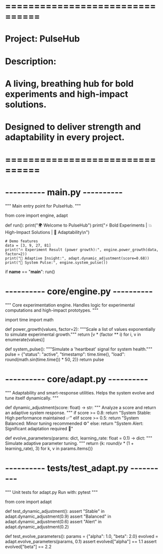 # ================================
# Project: PulseHub 
# Description:
# A living, breathing hub for bold experiments and high-impact solutions.
# Designed to deliver strength and adaptability in every project.
# ================================

# ---------- main.py ----------
"""
Main entry point for PulseHub.
"""

from core import engine, adapt


def run():
    print("🌍 Welcome to PulseHub")
    print("⚡ Bold Experiments | 💥 High-Impact Solutions | 🔁 Adaptability\n")

    # Demo features
    data = [3, 9, 27, 81]
    print("🔥 Experiment Result (power growth):", engine.power_growth(data, factor=2))
    print("🧠 Adaptive Insight:", adapt.dynamic_adjustment(score=0.68))
    print("💪 System Pulse:", engine.system_pulse())


if __name__ == "__main__":
    run()


# ---------- core/engine.py ----------
"""
Core experimentation engine.
Handles logic for experimental computations and high-impact prototypes.
"""

import time
import math

def power_growth(values, factor=2):
    """Scale a list of values exponentially to simulate experimental growth."""
    return [v * (factor ** i) for i, v in enumerate(values)]

def system_pulse():
    """Simulate a 'heartbeat' signal for system health."""
    pulse = {"status": "active", "timestamp": time.time(), "load": round(math.sin(time.time()) * 50, 2)}
    return pulse


# ---------- core/adapt.py ----------
"""
Adaptability and smart-response utilities.
Helps the system evolve and tune itself dynamically.
"""

def dynamic_adjustment(score: float) -> str:
    """
    Analyze a score and return an adaptive system response.
    """
    if score >= 0.8:
        return "System Stable: High performance maintained ✅"
    elif score >= 0.5:
        return "System Balanced: Minor tuning recommended ⚙️"
    else:
        return "System Alert: Significant adaptation required 🚨"

def evolve_parameters(params: dict, learning_rate: float = 0.1) -> dict:
    """
    Simulate adaptive parameter tuning.
    """
    return {k: round(v * (1 + learning_rate), 3) for k, v in params.items()}


# ---------- tests/test_adapt.py ----------
"""
Unit tests for adapt.py
Run with: pytest
"""

from core import adapt

def test_dynamic_adjustment():
    assert "Stable" in adapt.dynamic_adjustment(0.9)
    assert "Balanced" in adapt.dynamic_adjustment(0.6)
    assert "Alert" in adapt.dynamic_adjustment(0.2)

def test_evolve_parameters():
    params = {"alpha": 1.0, "beta": 2.0}
    evolved = adapt.evolve_parameters(params, 0.1)
    assert evolved["alpha"] == 1.1
    assert evolved["beta"] == 2.2
